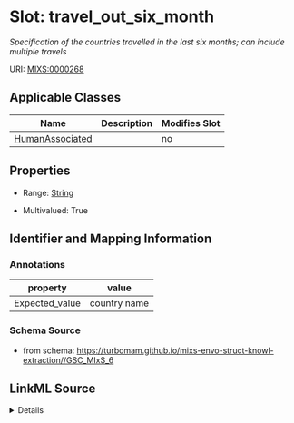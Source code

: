 # Slot: travel_out_six_month


_Specification of the countries travelled in the last six months; can include multiple travels_



URI: [MIXS:0000268](https://w3id.org/mixs/0000268)



<!-- no inheritance hierarchy -->




## Applicable Classes

| Name | Description | Modifies Slot |
| --- | --- | --- |
[HumanAssociated](HumanAssociated.md) |  |  no  |







## Properties

* Range: [String](String.md)

* Multivalued: True





## Identifier and Mapping Information





### Annotations

| property | value |
| --- | --- |
| Expected_value | country name |



### Schema Source


* from schema: https://turbomam.github.io/mixs-envo-struct-knowl-extraction//GSC_MIxS_6




## LinkML Source

<details>
```yaml
name: travel_out_six_month
annotations:
  Expected_value:
    tag: Expected_value
    value: country name
description: Specification of the countries travelled in the last six months; can
  include multiple travels
title: travel outside the country in last six months
notes:
- months
from_schema: https://turbomam.github.io/mixs-envo-struct-knowl-extraction//GSC_MIxS_6
rank: 1000
string_serialization: '{text}'
slot_uri: MIXS:0000268
multivalued: true
alias: travel_out_six_month
domain_of:
- HumanAssociated
range: string
required: false
recommended: false

```
</details>